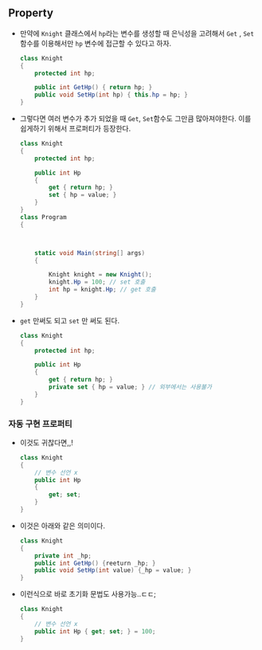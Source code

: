 ## Property

- 만약에 `Knight` 클래스에서 `hp`라는 변수를 생성할 때 은닉성을 고려해서 `Get` , `Set` 함수를 이용해서만 `hp` 변수에 접근할 수 있다고 하자.


    ```csharp
    class Knight
    {
        protected int hp;

        public int GetHp() { return hp; }
        public void SetHp(int hp) { this.hp = hp; }
    }
    ```

- 그렇다면 여러 변수가 추가 되었을 때 `Get`, `Set`함수도 그만큼 많아져야한다. 이를 쉽게하기 위해서 프로퍼티가 등장한다.

    ```csharp
    class Knight
    {
        protected int hp;

        public int Hp
        {
            get { return hp; }
            set { hp = value; }
        }
    }
    class Program
    {



        static void Main(string[] args)
        {

            Knight knight = new Knight();
            knight.Hp = 100; // set 호출
            int hp = knight.Hp; // get 호출
        }
    }
    ```

- `get` 만써도 되고 `set` 만 써도 된다. 

    ```csharp
    class Knight
    {
        protected int hp;

        public int Hp
        {
            get { return hp; }
            private set { hp = value; } // 외부에서는 사용불가
        }
    }
    ```

### 자동 구현 프로퍼티

- 이것도 귀찮다면,,!

    
    ```csharp
    class Knight
    {
        // 변수 선언 x
        public int Hp
        {
            get; set;
        }
    }
    ```

- 이것은 아래와 같은 의미이다.

    ```csharp
    class Knight
    {
        private int _hp;
        public int GetHp() {reeturn _hp; }
        public void SetHp(int value) {_hp = value; }
    }
    ```

- 이런식으로 바로 초기화 문법도 사용가능..ㄷㄷ;

    ```csharp
    class Knight
    {
        // 변수 선언 x
        public int Hp { get; set; } = 100;
    }
    ```


